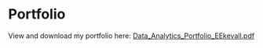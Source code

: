 # Portfolio

View and download my portfolio here:
[Data_Analytics_Portfolio_EEkevall.pdf](https://github.com/eekevall/Portfolio/blob/main/Data_Analytics_Portfolio_EEkevall.pdf)
